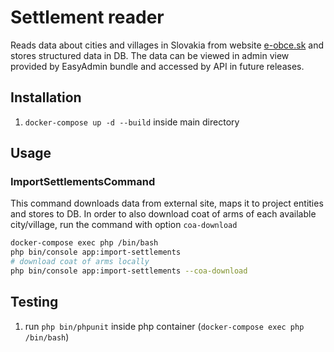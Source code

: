 # Settlement reader

Reads data about cities and villages in Slovakia from website [e-obce.sk](https://www.e-obce.sk) and stores structured data in DB. The data can be viewed in admin view provided by EasyAdmin bundle and accessed by API in future releases.

## Installation

1. `docker-compose up -d --build` inside main directory

## Usage

### ImportSettlementsCommand

This command downloads data from external site, maps it to project entities and stores to DB. In order to also download coat of arms of each available city/village, run the command with option `coa-download`

```sh
docker-compose exec php /bin/bash
php bin/console app:import-settlements
# download coat of arms locally
php bin/console app:import-settlements --coa-download
```

## Testing

1. run `php bin/phpunit` inside php container (`docker-compose exec php /bin/bash`)
